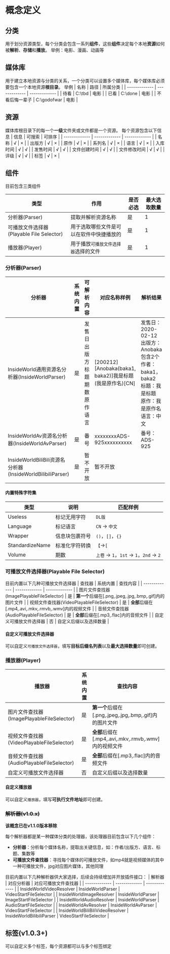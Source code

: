 # 概念定义

## 分类

用于划分资源类型，每个分类会包含一系列**组件**，这些**组件**决定每个本地**资源**如何被**解析**、**存储**和**播放**。
举例：电影、漫画、动画等

## 媒体库

用于建立本地资源与分类的关系，一个分类可以设置多个媒体库，每个媒体库必须要包含一个本地资源**根目录**。
举例
| 名称 | 路径 | 所属分类 |
| ------------- | ------------- | ------------- |
| 待看 | C:\tbd | 电影 |
| 已看 | C:\done | 电影 |
| 不看后悔一辈子 | C:\godofwar | 电影 |

## 资源

媒体库根目录下的每一个**一级**文件夹或文件都是一个资源。
每个资源包含以下信息
| 信息 | 可搜索 | 可排序 |
| ------------- | ------------- | ------------- |
| 名称 | √ | × |
| 出版方 | √ | × |
| 原作 | √ | × |
| 系列名 | √ | × |
| 语言 | √ | × |
| 入库时间 | √ | √ |
| 发售时间 | √ | √ |
| 文件创建时间 | √ | √ |
| 文件修改时间 | √ | √ |
| 评级 | √ | √ |
| 标签 | √ | × |

## 组件

目前包含三类组件

| 类型 | 作用 | 是否必选 | 最大选取数量 |
| ------------- | ------------- | ------------- | ------------- |
| 分析器(Parser) | 提取并解析资源名称 | 是 | 1 |
| 可播放文件选择器(Playable File Selector) | 用于选取哪些文件是可以在软件中快捷播放的 | 是 | 1 |
| 播放器(Player) | 用于播放`可播放文件选择器`选择的文件 | 是 | 1 |

### 分析器(Parser)

| 分析器 | 系统内置 | 可解析内容 | 对应名称样例 | 解析结果 | 说明 | 
| ------------- | ------------- | ------------- | ------------- | ------------- |  ------------- | 
| InsideWorld通用资源名分析器(InsideWorldParser) | 是 | 发售日<br/>出版方<br/>标题<br/>期数<br/>原作<br/>语言 | [200212][Anobaka(baka1, baka2)]我是标题(我是原作名)[CN] | 发售日：2020-02-12<br/>出版方：Anobaka<br/>包含2个作者：baka1，baka2<br/>标题：我是标题<br/>原作：我是原作名<br/>语言：中文 | 需配合[内置特殊字符集](#内置特殊字符集)食用。[测试效果](https://user-images.githubusercontent.com/2888789/146298106-469577f9-5115-4120-9d27-f1510a3f0cbb.png) |
| InsideWorldAv资源名分析器(InsideWorldAvParser) | 是 | 番号 | xxxxxxxxADS-925xxxxxxxxxx | 番号：ADS-925 | |
| InsideWorldBiliBili资源名分析器(InsideWorldBilibiliParser) | 是 |暂不开放 | 暂不开放 | |

#### 内置特殊字符集

| 类型 | 说明 | 匹配样例 |
| - | - | - |
| Useless | 标记无用字符 | `DL版` |
| Language | 标记语言 | `CN` -> `中文` |
| Wrapper | 信息块包裹符号 | `()`，`[]`，`{}` |
| StandardizeName | 标准化字符转换 | `【`->`[` |
| Volume | 期数 | `上卷` -> `1`，`1st` -> `1`，`2nd` -> `2` |

### 可播放文件选择器(Playable File Selector)

目前内置以下几种可播放文件选择器
| 查找器 | 系统内置 | 查找内容 |
| ------------- | ------------- | ------------- |
| 图片文件查找器(ImagePlayableFileSelector) | 是 | **第一个**后缀在[.png,.jpeg,.jpg,.bmp,.gif]内的图片文件 | 
| 视频文件查找器(VideoPlayableFileSelector) | 是 | **全部**后缀在[.mp4,.avi,.mkv,.rmvb,.wmv]内的视频文件 |
| 音频文件查找器(AudioPlayableFileSelector) | 是 | **全部**后缀在[.mp3,.flac]内的音频文件 | 
| 自定义可播放文件选择器 | 否 | 自定义后缀以及选择数量 |

#### 自定义可播放文件选择器

可以自定义`可播放文件选择器`，填写**目标后缀名列表**以及**最大选择数量**即可创建。

### 播放器(Player)

| 播放器 | 系统内置 | 查找内容 |
| ------------- | ------------- | ------------- |
| 图片文件查找器(ImagePlayableFileSelector) | 是 | **第一个**后缀在[.png,.jpeg,.jpg,.bmp,.gif]内的图片文件 | 
| 视频文件查找器(VideoPlayableFileSelector) | 是 | **全部**后缀在[.mp4,.avi,.mkv,.rmvb,.wmv]内的视频文件 |
| 音频文件查找器(AudioPlayableFileSelector) | 是 | **全部**后缀在[.mp3,.flac]内的音频文件 | 
| 自定义可播放文件选择器 | 否 | 自定义后缀以及选择数量 |

#### 自定义播放器

可以自定义`播放器`，填写**可执行文件地址**即可创建。 


### ~~解析器(v1.0.x)~~

**该概念已在v1.1.0版本移除**

每个解析器都是某一种媒体分类的处理器，该处理器目前包含以下几个组件：
+ **分析器**：分析每个媒体名称，提取出关键信息，如：作者/出版方、语言、标题、集数等
+ **可播放文件查找器**：寻找每个媒体的可播放文件，如mp4就是视频媒体的其中一种可播放文件，jpg对应图片媒体，其他同理

目前内置以下几种解析器供大家选择，后续会持续增加并开放插件接口：
| 解析器 | 对应分析器 | 对应可播放文件查找器 |
| ------------- | ------------- | ------------- |
| InsideWorldVideoResolver | InsideWorldParser | VideoStartFileSelector |
| InsideWorldImageResolver | InsideWorldParser | ImageStartFileSelector |
| InsideWorldAudioResolver | InsideWorldParser | AudioStartFileSelector |
| InsideWorldAvResolver | InsideWorldAvParser | VideoStartFileSelector |
| InsideWorldBiliBiliVideoResolver | InsideWorldBilibiliParser | VideoStartFileSelector |


## 标签(v1.0.3+)

可以自定义多个标签，每个资源都可以与多个标签绑定
